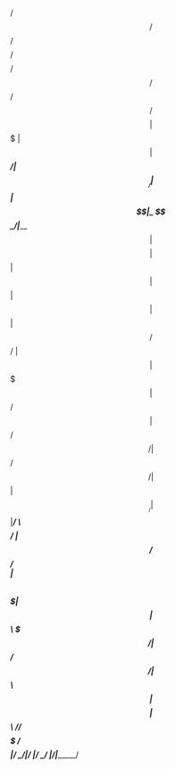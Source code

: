  /$$   /$$ /$$$$$$$$ /$$$$$$$$      /$$    /$$ /$$$$$$ /$$$$$$$$
| $$$ | $$| $$_____/|__  $$__/     | $$   | $$|_  $$_/|_____ $$ 
| $$$$| $$| $$         | $$        | $$   | $$  | $$       /$$/ 
| $$ $$ $$| $$$$$      | $$ /$$$$$$|  $$ / $$/  | $$      /$$/  
| $$  $$$$| $$__/      | $$|______/ \  $$ $$/   | $$     /$$/   
| $$\  $$$| $$         | $$          \  $$$/    | $$    /$$/    
| $$ \  $$| $$$$$$$$   | $$           \  $/    /$$$$$$ /$$$$$$$$
|__/  \__/|________/   |__/            \_/    |______/|________/

